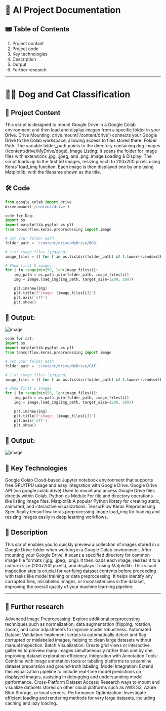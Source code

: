 # 📘 AI Project Documentation

## 📟 Table of Contents
1. Project contant
2. Project code
3. Key technologies
3. Description
4. Output 
5. Further research 
---

# 🐶🐱 Dog and Cat Classification

## 📌 Project Content
This script is designed to mount Google Drive in a Google Colab environment and then load and display images from a specific folder in your Drive.
Drive Mounting:
drive.mount('/content/drive') connects your Google Drive to the Colab workspace, allowing access to files stored there.
Folder Path:
The variable folder_path points to the directory containing dog images (/content/drive/MyDrive/dogs).
Image Listing:
It scans the folder for image files with extensions .jpg, .jpeg, and .png.
Image Loading & Display:
The script loads up to the first 50 images, resizing each to 200x200 pixels using Keras’ load_img function. Each image is then displayed one by one using Matplotlib, with the filename shown as the title.


## 🛠 Code
```python
from google.colab import drive
drive.mount('/content/drive')

code for Dog:
import os
import matplotlib.pyplot as plt
from tensorflow.keras.preprocessing import image

# Set your folder path
folder_path = '/content/drive/MyDrive/DOG'

# List image files (jpg/png)
image_files = [f for f in os.listdir(folder_path) if f.lower().endswith(('.jpg', '.jpeg', '.png'))]

# Show first 5 images
for i in range(min(50, len(image_files))):
    img_path = os.path.join(folder_path, image_files[i])
    img = image.load_img(img_path, target_size=(200, 200))

    plt.imshow(img)
    plt.title(f"Image: {image_files[i]}")
    plt.axis('off')
    plt.show()
```
## 🌟 Output:
![image](https://github.com/user-attachments/assets/74793cb6-d989-4399-a0e2-bb6147564554)


```python
code for cat:
import os
import matplotlib.pyplot as plt
from tensorflow.keras.preprocessing import image

# Set your folder path
folder_path = '/content/drive/MyDrive/CAT'

# List image files (jpg/png)
image_files = [f for f in os.listdir(folder_path) if f.lower().endswith(('.jpg', '.jpeg', '.png'))]

# Show first 5 images
for i in range(min(50, len(image_files))):
    img_path = os.path.join(folder_path, image_files[i])
    img = image.load_img(img_path, target_size=(200, 200))

    plt.imshow(img)
    plt.title(f"Image: {image_files[i]}")
    plt.axis('off')
    plt.show()
 ```
## 🌟 Output:
![image](https://github.com/user-attachments/assets/71cad084-4d7c-4f53-b044-40fa685e973a)

    
## 🚀 Key Technologies

Google Colab
Cloud-based Jupyter notebook environment that supports free GPU/TPU usage and easy integration with Google Drive.
Google Drive API (via google.colab.drive)
Used to mount and access Google Drive files directly within Colab.
Python os Module
For file and directory operations like listing image files.
Matplotlib
A popular Python library for creating static, animated, and interactive visualizations.
TensorFlow Keras Preprocessing
Specifically tensorflow.keras.preprocessing.image.load_img for loading and resizing images easily in deep learning workflows.

## 📌 Description
This script enables you to quickly preview a collection of images stored in a Google Drive folder when working in a Google Colab environment. After mounting your Google Drive, it scans a specified directory for common image file formats (.jpg, .jpeg, .png). It then loads each image, resizes it to a uniform size (200x200 pixels), and displays it using Matplotlib.
This visual inspection step is crucial for verifying dataset contents before proceeding with tasks like model training or data preprocessing. It helps identify any corrupted files, mislabeled images, or inconsistencies in the dataset, improving the overall quality of your machine learning pipeline.

---
## 🚀 Further research
Advanced Image Preprocessing:
Explore additional preprocessing techniques such as normalization, data augmentation (flipping, rotation, zoom), and color adjustments to improve model robustness.
Automated Dataset Validation:
Implement scripts to automatically detect and flag corrupted or mislabeled images, helping to clean large datasets without manual inspection.
Batch Visualization:
Create grid views or interactive galleries to preview many images simultaneously rather than one by one, improving dataset exploration efficiency.
Integration with Annotation Tools:
Combine with image annotation tools or labeling platforms to streamline dataset preparation and ground-truth labeling.
Model Integration:
Extend this visualization pipeline to include real-time model predictions on displayed images, assisting in debugging and understanding model performance.
Cross-Platform Dataset Access:
Research ways to mount and visualize datasets stored on other cloud platforms such as AWS S3, Azure Blob Storage, or local servers.
Performance Optimization:
Investigate efficient loading and rendering methods for very large datasets, including caching and lazy loading..

